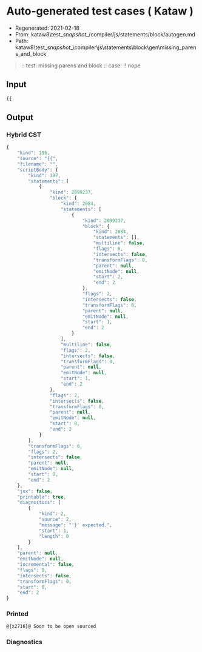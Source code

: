 # Auto-generated test cases ( Kataw )
- Regenerated: 2021-02-18
- From: kataw8\test\__snapshot__/compiler/js/statements/block/autogen.md
- Path: kataw8\test\__snapshot__\compiler\js\statements\block\gen\missing_parens_and_block
> :: test: missing parens and block
> :: case: !! nope
## Input

`````js
{{
`````

## Output


### Hybrid CST


```javascript
{
    "kind": 196,
    "source": "{{",
    "filename": "",
    "scriptBody": {
        "kind": 197,
        "statements": [
            {
                "kind": 2099237,
                "block": {
                    "kind": 2084,
                    "statements": [
                        {
                            "kind": 2099237,
                            "block": {
                                "kind": 2084,
                                "statements": [],
                                "multiline": false,
                                "flags": 0,
                                "intersects": false,
                                "transformFlags": 0,
                                "parent": null,
                                "emitNode": null,
                                "start": 2,
                                "end": 2
                            },
                            "flags": 2,
                            "intersects": false,
                            "transformFlags": 0,
                            "parent": null,
                            "emitNode": null,
                            "start": 1,
                            "end": 2
                        }
                    ],
                    "multiline": false,
                    "flags": 2,
                    "intersects": false,
                    "transformFlags": 0,
                    "parent": null,
                    "emitNode": null,
                    "start": 1,
                    "end": 2
                },
                "flags": 2,
                "intersects": false,
                "transformFlags": 0,
                "parent": null,
                "emitNode": null,
                "start": 0,
                "end": 2
            }
        ],
        "transformFlags": 0,
        "flags": 2,
        "intersects": false,
        "parent": null,
        "emitNode": null,
        "start": 0,
        "end": 2
    },
    "jsx": false,
    "printable": true,
    "diagnostics": [
        {
            "kind": 2,
            "source": 2,
            "message": "'}' expected.",
            "start": 1,
            "length": 0
        }
    ],
    "parent": null,
    "emitNode": null,
    "incremental": false,
    "flags": 0,
    "intersects": false,
    "transformFlags": 0,
    "start": 0,
    "end": 2
}
```

### Printed


```javascript
@{x2716}@ Soon to be open sourced
```

### Diagnostics


```javascript

```

